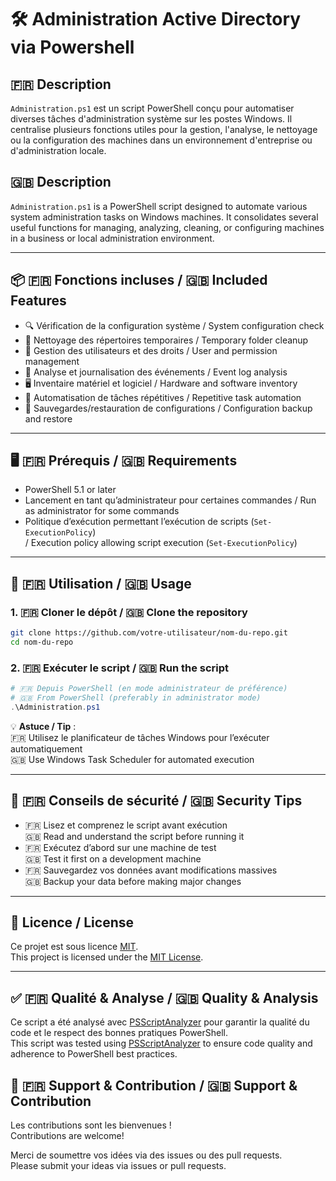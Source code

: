 # 🛠️ Administration Active Directory via Powershell

## 🇫🇷 Description

`Administration.ps1` est un script PowerShell conçu pour automatiser diverses tâches d'administration système sur les postes Windows. Il centralise plusieurs fonctions utiles pour la gestion, l'analyse, le nettoyage ou la configuration des machines dans un environnement d'entreprise ou d'administration locale.

## 🇬🇧 Description

`Administration.ps1` is a PowerShell script designed to automate various system administration tasks on Windows machines. It consolidates several useful functions for managing, analyzing, cleaning, or configuring machines in a business or local administration environment.

---

## 📦 🇫🇷 Fonctions incluses / 🇬🇧 Included Features

- 🔍 Vérification de la configuration système / System configuration check
- 📂 Nettoyage des répertoires temporaires / Temporary folder cleanup
- 🔐 Gestion des utilisateurs et des droits / User and permission management
- 📝 Analyse et journalisation des événements / Event log analysis
- 🖥️ Inventaire matériel et logiciel / Hardware and software inventory
- 🔄 Automatisation de tâches répétitives / Repetitive task automation
- 💾 Sauvegardes/restauration de configurations / Configuration backup and restore

---

## 🖥️ 🇫🇷 Prérequis / 🇬🇧 Requirements

- PowerShell 5.1 or later
- Lancement en tant qu’administrateur pour certaines commandes / Run as administrator for some commands
- Politique d’exécution permettant l’exécution de scripts (`Set-ExecutionPolicy`)  
  / Execution policy allowing script execution (`Set-ExecutionPolicy`)

---

## 🚀 🇫🇷 Utilisation / 🇬🇧 Usage

### 1. 🇫🇷 Cloner le dépôt / 🇬🇧 Clone the repository

```bash
git clone https://github.com/votre-utilisateur/nom-du-repo.git
cd nom-du-repo
```

### 2. 🇫🇷 Exécuter le script / 🇬🇧 Run the script

```powershell
# 🇫🇷 Depuis PowerShell (en mode administrateur de préférence)
# 🇬🇧 From PowerShell (preferably in administrator mode)
.\Administration.ps1
```

💡 **Astuce / Tip** :  
🇫🇷 Utilisez le planificateur de tâches Windows pour l’exécuter automatiquement  
🇬🇧 Use Windows Task Scheduler for automated execution

---

## 🧪 🇫🇷 Conseils de sécurité / 🇬🇧 Security Tips

- 🇫🇷 Lisez et comprenez le script avant exécution  
  🇬🇧 Read and understand the script before running it
- 🇫🇷 Exécutez d’abord sur une machine de test  
  🇬🇧 Test it first on a development machine
- 🇫🇷 Sauvegardez vos données avant modifications massives  
  🇬🇧 Backup your data before making major changes

---

## 📄 Licence / License

Ce projet est sous licence [MIT](LICENSE).  
This project is licensed under the [MIT License](LICENSE).

---

## ✅ 🇫🇷 Qualité & Analyse / 🇬🇧 Quality & Analysis

Ce script a été analysé avec [PSScriptAnalyzer](https://github.com/PowerShell/PSScriptAnalyzer) pour garantir la qualité du code et le respect des bonnes pratiques PowerShell.  
This script was tested using [PSScriptAnalyzer](https://github.com/PowerShell/PSScriptAnalyzer) to ensure code quality and adherence to PowerShell best practices.

## 🙋 🇫🇷 Support & Contribution / 🇬🇧 Support & Contribution

Les contributions sont les bienvenues !  
Contributions are welcome!

Merci de soumettre vos idées via des issues ou des pull requests.  
Please submit your ideas via issues or pull requests.